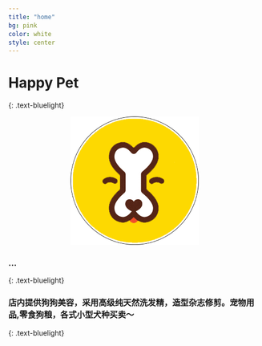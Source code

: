 ```yaml
---
title: "home"
bg: pink
color: white
style: center
---
```


# Happy Pet
{: .text-bluelight}

<div style="text-align: center;" class="logo"><img src="img/logo.png" /></div>

### ...
{: .text-bluelight}

### 店内提供狗狗美容，采用高级纯天然洗发精，造型杂志修剪。宠物用品,零食狗粮，各式小型犬种买卖～
{: .text-bluelight}
